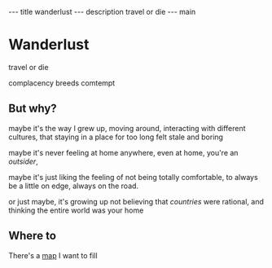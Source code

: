 --- title
wanderlust
--- description
travel or die
--- main


# Wanderlust

travel or die

complacency breeds comtempt

## But why?

maybe it's the way I grew up,
moving around,
interacting with different cultures,
that staying in a place for too long felt stale and boring

maybe it's never feeling at home anywhere,
even at home,
you're an _outsider_,

maybe it's just liking the feeling of not being totally comfortable,
to always be a little on edge,
always on the road.

or just maybe,
it's growing up not believing that _countries_ were rational,
and thinking the entire world was your home

## Where to

There's a [map](/) I want to fill
